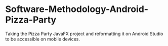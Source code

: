 # Software-Methodology-Android-Pizza-Party
Taking the Pizza Party JavaFX project and reformatting it on Android Studio to be accessible on mobile devices. 
